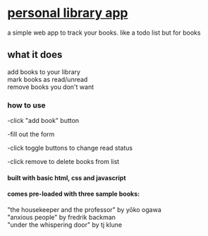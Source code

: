 # [personal library app](https://kojokwakye.github.io/librolog/)  

a simple web app to track your books. like a todo list but for books


## what it does

add books to your library  
mark books as read/unread  
remove books you don't want  

### how to use

-click "add book" button  

-fill out the form

-click toggle buttons to change read status  

-click remove to delete books from list

#### built with basic html, css and javascript

#### comes pre-loaded with three sample books:

"the housekeeper and the professor" by yōko ogawa  
"anxious people" by fredrik backman  
"under the whispering door" by tj klune